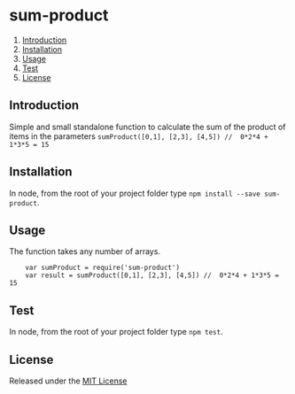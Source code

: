 # sum-product

1. [Introduction](#introduction)
1. [Installation](#installation)
1. [Usage](#usage)
1. [Test](#test)
1. [License](#license)


## Introduction

Simple and small standalone function to calculate the sum of the product of items in the parameters
`sumProduct([0,1], [2,3], [4,5]) //  0*2*4 + 1*3*5 = 15`

## Installation

In node, from the root of your project folder type `npm install --save sum-product`.


## Usage

The function takes any number of arrays.

```
	var sumProduct = require('sum-product')
	var result = sumProduct([0,1], [2,3], [4,5]) //  0*2*4 + 1*3*5 = 15
```


## Test

In node, from the root of your project folder type `npm test`.


## License

Released under the [MIT License](http://www.opensource.org/licenses/MIT)
